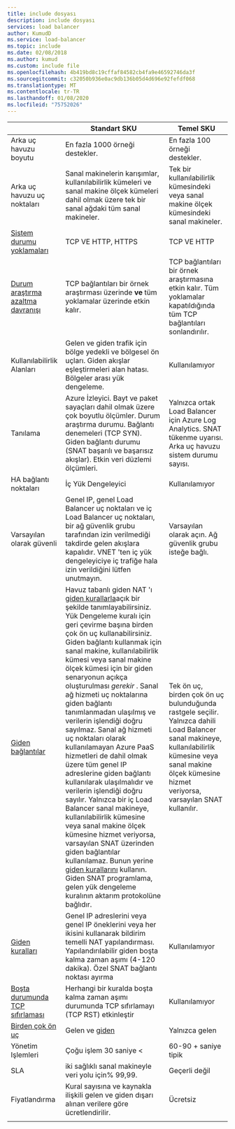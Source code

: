 ```yaml
---
title: include dosyası
description: include dosyası
services: load balancer
author: KumudD
ms.service: load-balancer
ms.topic: include
ms.date: 02/08/2018
ms.author: kumud
ms.custom: include file
ms.openlocfilehash: 4b419bd8c19cffaf84582cb4fa9e46592746da3f
ms.sourcegitcommit: c32050b936e0ac9db136b05d4d696e92fefdf068
ms.translationtype: MT
ms.contentlocale: tr-TR
ms.lasthandoff: 01/08/2020
ms.locfileid: "75752026"
---
```

| | Standart SKU | Temel SKU |
| --- | --- | --- |
| Arka uç havuzu boyutu | En fazla 1000 örneği destekler. | En fazla 100 örneği destekler. |
| Arka uç havuzu uç noktaları | Sanal makinelerin karışımlar, kullanılabilirlik kümeleri ve sanal makine ölçek kümeleri dahil olmak üzere tek bir sanal ağdaki tüm sanal makineler. | Tek bir kullanılabilirlik kümesindeki veya sanal makine ölçek kümesindeki sanal makineler. |
| [Sistem durumu yoklamaları](../articles/load-balancer/load-balancer-custom-probe-overview.md#types) | TCP VE HTTP, HTTPS | TCP VE HTTP |
| [Durum araştırma azaltma davranışı](../articles/load-balancer/load-balancer-custom-probe-overview.md#probedown) | TCP bağlantıları bir örnek araştırması üzerinde __ve__ tüm yoklamalar üzerinde etkin kalır. | TCP bağlantıları bir örnek araştırmasına etkin kalır. Tüm yoklamalar kapatıldığında tüm TCP bağlantıları sonlandırılır. |
| Kullanılabilirlik Alanları | Gelen ve giden trafik için bölge yedekli ve bölgesel ön uçları. Giden akışlar eşleştirmeleri alan hatası. Bölgeler arası yük dengeleme. | Kullanılamıyor |
| Tanılama | Azure İzleyici. Bayt ve paket sayaçları dahil olmak üzere çok boyutlu ölçümler. Durum araştırma durumu. Bağlantı denemeleri (TCP SYN). Giden bağlantı durumu (SNAT başarılı ve başarısız akışlar). Etkin veri düzlemi ölçümleri. | Yalnızca ortak Load Balancer için Azure Log Analytics. SNAT tükenme uyarısı. Arka uç havuzu sistem durumu sayısı. |
| HA bağlantı noktaları | İç Yük Dengeleyici | Kullanılamıyor |
| Varsayılan olarak güvenli | Genel IP, genel Load Balancer uç noktaları ve iç Load Balancer uç noktaları, bir ağ güvenlik grubu tarafından izin verilmediği takdirde gelen akışlara kapalıdır. VNET 'ten iç yük dengeleyiciye iç trafiğe hala izin verildiğini lütfen unutmayın. | Varsayılan olarak açın. Ağ güvenlik grubu isteğe bağlı. |
| [Giden bağlantılar](../articles/load-balancer/load-balancer-outbound-connections.md) | Havuz tabanlı giden NAT 'ı [giden kurallarla](../articles/load-balancer/load-balancer-outbound-rules-overview.md)açık bir şekilde tanımlayabilirsiniz. Yük Dengeleme kuralı için geri çevirme başına birden çok ön uç kullanabilirsiniz. Giden bağlantı kullanmak için sanal makine, kullanılabilirlik kümesi veya sanal makine ölçek kümesi için bir giden senaryonun açıkça oluşturulması _gerekir_ . Sanal ağ hizmeti uç noktalarına giden bağlantı tanımlanmadan ulaşılmış ve verilerin işlendiği doğru sayılmaz. Sanal ağ hizmeti uç noktaları olarak kullanılamayan Azure PaaS hizmetleri de dahil olmak üzere tüm genel IP adreslerine giden bağlantı kullanılarak ulaşılmalıdır ve verilerin işlendiği doğru sayılır. Yalnızca bir iç Load Balancer sanal makineye, kullanılabilirlik kümesine veya sanal makine ölçek kümesine hizmet veriyorsa, varsayılan SNAT üzerinden giden bağlantılar kullanılamaz. Bunun yerine [giden kurallarını](../articles/load-balancer/load-balancer-outbound-rules-overview.md) kullanın. Giden SNAT programlama, gelen yük dengeleme kuralının aktarım protokolüne bağlıdır. | Tek ön uç, birden çok ön uç bulunduğunda rastgele seçilir. Yalnızca dahili Load Balancer sanal makineye, kullanılabilirlik kümesine veya sanal makine ölçek kümesine hizmet veriyorsa, varsayılan SNAT kullanılır. |
| [Giden kuralları](../articles/load-balancer/load-balancer-outbound-rules-overview.md) | Genel IP adreslerini veya genel IP öneklerini veya her ikisini kullanarak bildirim temelli NAT yapılandırması. Yapılandırılabilir giden boşta kalma zaman aşımı (4-120 dakika). Özel SNAT bağlantı noktası ayırma | Kullanılamıyor |
| [Boşta durumunda TCP sıfırlaması](../articles/load-balancer/load-balancer-tcp-reset.md) | Herhangi bir kuralda boşta kalma zaman aşımı durumunda TCP sıfırlamayı (TCP RST) etkinleştir | Kullanılamıyor |
| [Birden çok ön uç](../articles/load-balancer/load-balancer-multivip-overview.md) | Gelen ve [giden](../articles/load-balancer/load-balancer-outbound-connections.md) | Yalnızca gelen |
| Yönetim Işlemleri | Çoğu işlem 30 saniye < | 60-90 + saniye tipik |
| SLA | iki sağlıklı sanal makineyle veri yolu için% 99,99. | Geçerli değil | 
| Fiyatlandırma | Kural sayısına ve kaynakla ilişkili gelen ve giden dışarı alınan verilere göre ücretlendirilir. | Ücretsiz |
|  |  |  |
